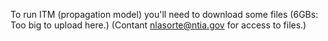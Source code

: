 To run ITM (propagation model) you'll need to download some files (6GBs: Too big to upload here.) (Contant nlasorte@ntia.gov for access to files.)




